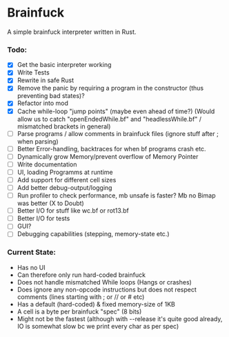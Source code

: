 # Brainfuck
A simple brainfuck interpreter written in Rust.

### Todo:

- [X] Get the basic interpreter working
- [X] Write Tests
- [X] Rewrite in safe Rust
- [X] Remove the panic by requiring a program in the constructor (thus preventing bad states)?
- [X] Refactor into mod
- [X] Cache while-loop "jump points" (maybe even ahead of time?) (Would allow us to catch "openEndedWhile.bf" and "headlessWhile.bf" / mismatched brackets in general)
- [ ] Parse programs / allow comments in brainfuck files (ignore stuff after ; when parsing)
- [ ] Better Error-handling, backtraces for when bf programs crash etc.
- [ ] Dynamically grow Memory/prevent overflow of Memory Pointer
- [ ] Write documentation
- [ ] UI, loading Programms at runtime
- [ ] Add support for different cell sizes
- [ ] Add better debug-output/logging
- [ ] Run profiler to check performance, mb unsafe is faster? Mb no Bimap was better (X to Doubt)
- [ ] Better I/O for stuff like wc.bf or rot13.bf
- [ ] Better I/O for tests
- [ ] GUI?
- [ ] Debugging capabilities (stepping, memory-state etc.)

### Current State:

- Has no UI
- Can therefore only run hard-coded brainfuck
- Does not handle mismatched While loops (Hangs or crashes)
- Does ignore any non-opcode instructions but does not respect comments (lines starting with ; or // or # etc)
- Has a default (hard-coded) & fixed memory-size of 1KB
- A cell is a byte per brainfuck "spec" (8 bits)
- Might not be the fastest (although with --release it's quite good already, IO is somewhat slow bc we print every char as per spec)
